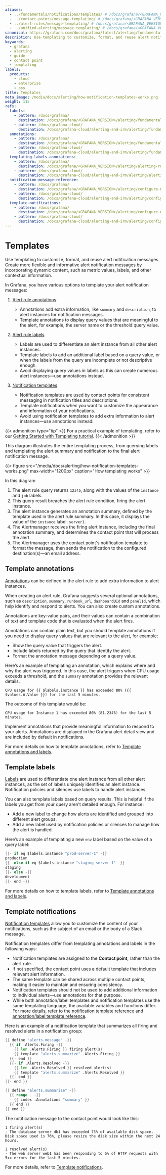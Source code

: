 ```yaml
---
aliases:
  - ../fundamentals/notifications/templates/ # /docs/grafana/<GRAFANA_VERSION>/alerting/fundamentals/templates/
  - ../contact-points/message-templating/ # /docs/grafana/<GRAFANA_VERSION>/alerting/contact-points/message-templating/
  - ../alert-rules/message-templating/ # /docs/grafana/<GRAFANA_VERSION>/alerting/alert-rules/message-templating/
  - ../unified-alerting/message-templating/ # /docs/grafana/<GRAFANA_VERSION>/alerting/unified-alerting/message-templating/
canonical: https://grafana.com/docs/grafana/latest/alerting/fundamentals/templates/
description: Use templating to customize, format, and reuse alert notification messages. Create more flexible and informative alert notification messages by incorporating dynamic content, such as metric values, labels, and other contextual information.
keywords:
  - grafana
  - alerting
  - guide
  - contact point
  - templating
labels:
  products:
    - cloud
    - enterprise
    - oss
title: Templates
meta_image: /media/docs/alerting/how-notification-templates-works.png
weight: 115
refs:
  labels:
    - pattern: /docs/grafana/
      destination: /docs/grafana/<GRAFANA_VERSION>/alerting/fundamentals/alert-rules/annotation-label/#labels
    - pattern: /docs/grafana-cloud/
      destination: /docs/grafana-cloud/alerting-and-irm/alerting/fundamentals/alert-rules/annotation-label/#labels
  annotations:
    - pattern: /docs/grafana/
      destination: /docs/grafana/<GRAFANA_VERSION>/alerting/fundamentals/alert-rules/annotation-label/#annotations
    - pattern: /docs/grafana-cloud/
      destination: /docs/grafana-cloud/alerting-and-irm/alerting/fundamentals/alert-rules/annotation-label/#annotations
  templating-labels-annotations:
    - pattern: /docs/grafana/
      destination: /docs/grafana/<GRAFANA_VERSION>/alerting/alerting-rules/templates/
    - pattern: /docs/grafana-cloud/
      destination: /docs/grafana-cloud/alerting-and-irm/alerting/alerting-rules/templates/
  notification-message-reference:
    - pattern: /docs/grafana/
      destination: /docs/grafana/<GRAFANA_VERSION>/alerting/configure-notifications/template-notifications/reference/
    - pattern: /docs/grafana-cloud/
      destination: /docs/grafana-cloud/alerting-and-irm/alerting/configure-notifications/template-notifications/reference/
  template-notifications:
    - pattern: /docs/grafana/
      destination: /docs/grafana/<GRAFANA_VERSION>/alerting/configure-notifications/template-notifications/
    - pattern: /docs/grafana-cloud/
      destination: /docs/grafana-cloud/alerting-and-irm/alerting/configure-notifications/template-notifications/
---
```


# Templates

Use templating to customize, format, and reuse alert notification messages. Create more flexible and informative alert notification messages by incorporating dynamic content, such as metric values, labels, and other contextual information.

In Grafana, you have various options to template your alert notification messages:

1. [Alert rule annotations](#template-annotations)

   - Annotations add extra information, like `summary` and `description`, to alert instances for notification messages.
   - Template annotations to display query values that are meaningful to the alert, for example, the server name or the threshold query value.

1. [Alert rule labels](#template-labels)

   - Labels are used to differentiate an alert instance from all other alert instances.
   - Template labels to add an additional label based on a query value, or when the labels from the query are incomplete or not descriptive enough.
   - Avoid displaying query values in labels as this can create numerous alert instances—use annotations instead.

1. [Notification templates](#template-notifications)
   - Notification templates are used by contact points for consistent messaging in notification titles and descriptions.
   - Template notifications when you want to customize the appearance and information of your notifications.
   - Avoid using notification templates to add extra information to alert instances—use annotations instead.

{{< admonition type="tip" >}}
For a practical example of templating, refer to our [Getting Started with Templating tutorial](https://grafana.com/tutorials/alerting-get-started-pt4/).
{{< /admonition  >}}

This diagram illustrates the entire templating process, from querying labels and templating the alert summary and notification to the final alert notification message.

{{< figure src="/media/docs/alerting/how-notification-templates-works.png" max-width="1200px" caption="How templating works" >}}

In this diagram:

1. The alert rule query returns `12345`, along with the values of the `instance` and `job` labels.
1. This query result breaches the alert rule condition, firing the alert instance.
1. The alert instance generates an annotation summary, defined by the template used in the alert rule summary. In this case, it displays the value of the `instance` label: `server1`.
1. The Alertmanager receives the firing alert instance, including the final annotation summary, and determines the contact point that will process the alert.
1. The Alertmanager uses the contact point's notification template to format the message, then sends the notification to the configured destination(s)—an email address.

## Template annotations

[Annotations](ref:annotations) can be defined in the alert rule to add extra information to alert instances.

When creating an alert rule, Grafana suggests several optional annotations, such as `description`, `summary`, `runbook_url`, `dashboardUId` and `panelId`, which help identify and respond to alerts. You can also create custom annotations.

Annotations are key-value pairs, and their values can contain a combination of text and template code that is evaluated when the alert fires.

Annotations can contain plain text, but you should template annotations if you need to display query values that are relevant to the alert, for example:

- Show the query value that triggers the alert.
- Include labels returned by the query that identify the alert.
- Format the annotation message depending on a query value.

Here’s an example of templating an annotation, which explains where and why the alert was triggered. In this case, the alert triggers when CPU usage exceeds a threshold, and the `summary` annotation provides the relevant details.

```
CPU usage for {{ $labels.instance }} has exceeded 80% ({{ $values.A.Value }}) for the last 5 minutes.
```

The outcome of this template would be:

```
CPU usage for Instance 1 has exceeded 80% (81.2345) for the last 5 minutes.
```

Implement annotations that provide meaningful information to respond to your alerts. Annotations are displayed in the Grafana alert detail view and are included by default in notifications.

For more details on how to template annotations, refer to [Template annotations and labels](ref:templating-labels-annotations).

## Template labels

[Labels](ref:labels) are used to differentiate one alert instance from all other alert instances, as the set of labels uniquely identifies an alert instance. Notification policies and silences use labels to handle alert instances.

You can also template labels based on query results. This is helpful if the labels you get from your query aren't detailed enough. For instance:

- Add a new label to change how alerts are identified and grouped into different alert groups.
- Add a new label used by notification policies or silences to manage how the alert is handled.

Here’s an example of templating a new `env` label based on the value of a query label:

```go
{{- if eq $labels.instance "prod-server-1" -}}
production
{{- else if eq $labels.instance "staging-server-1" -}}
staging
{{- else -}}
development
{{- end -}}
```

For more details on how to template labels, refer to [Template annotations and labels](ref:templating-labels-annotations).

## Template notifications

[Notification templates](ref:template-notifications) allow you to customize the content of your notifications, such as the subject of an email or the body of a Slack message.

Notification templates differ from templating annotations and labels in the following ways:

- Notification templates are assigned to the **Contact point**, rather than the alert rule.
- If not specified, the contact point uses a default template that includes relevant alert information.
- The same template can be shared across multiple contact points, making it easier to maintain and ensuring consistency.
- Notification templates should not be used to add additional information to individual alerts—use annotations for that purpose.
- While both annotation/label templates and notification templates use the same templating language, the available variables and functions differ. For more details, refer to the [notification template reference](ref:notification-message-reference) and [annotation/label template reference](ref:templating-labels-annotations).

Here is an example of a notification template that summarizes all firing and resolved alerts in a notification group:

```go
{{ define "alerts.message" -}}
  {{ if .Alerts.Firing -}}
    {{ len .Alerts.Firing }} firing alert(s)
    {{ template "alerts.summarize" .Alerts.Firing }}
  {{- end }}
  {{- if .Alerts.Resolved -}}
    {{ len .Alerts.Resolved }} resolved alert(s)
    {{ template "alerts.summarize" .Alerts.Resolved }}
  {{- end }}
{{- end }}

{{ define "alerts.summarize" -}}
  {{ range . -}}
  - {{ index .Annotations "summary" }}
  {{ end }}
{{ end }}
```

The notification message to the contact point would look like this:

```
1 firing alert(s)
- The database server db1 has exceeded 75% of available disk space. Disk space used is 76%, please resize the disk size within the next 24 hours.

1 resolved alert(s)
- The web server web1 has been responding to 5% of HTTP requests with 5xx errors for the last 5 minutes.
```

For more details, refer to [Template notifications](ref:template-notifications).
